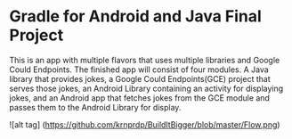 # Gradle for Android and Java Final Project

This is an app with multiple flavors that uses multiple libraries and Google Could
Endpoints. The finished app will consist of four modules. A Java library that provides 
jokes, a Google Could Endpoints(GCE) project that serves those jokes, an Android Library 
containing an activity for displaying jokes, and an Android app that fetches jokes from the
GCE module and passes them to the Android Library for display.

![alt tag] (https://github.com/krnprdp/BuildItBigger/blob/master/Flow.png)

